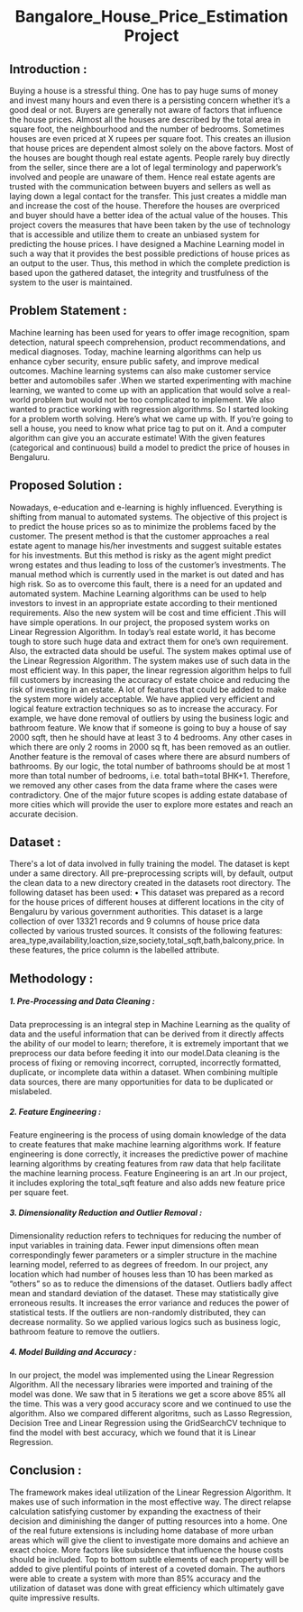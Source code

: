 <h1 align="center">Bangalore_House_Price_Estimation Project</h1>
<h2 align="left">Introduction :</h2>
Buying a house is a stressful thing. One has to pay huge sums of money and invest many hours and even there is a persisting concern whether it’s a good deal or not. Buyers are generally not aware of factors that influence the house prices. Almost all the houses are described by the total area in square foot, the neighbourhood and the number of bedrooms. Sometimes houses are even priced at X rupees per square foot. This creates an illusion that house prices are dependent almost solely on the above factors. Most of the houses are bought though real estate agents. People rarely buy directly from the seller, since there are a lot of legal terminology and paperwork’s involved and people are unaware of them. Hence real estate agents are trusted with the communication between buyers and sellers as well as laying down a legal contact for the transfer. This just creates a middle man and increase the cost of the house. Therefore the houses are overpriced and buyer should have a better idea of the actual value of the houses.
This project covers the measures that have been taken by the use of technology that is accessible and utilize them to create an unbiased system for predicting the house prices. I have designed a Machine Learning model in such a way that it provides the best possible predictions of house prices as an output to the user. Thus, this method in which the complete prediction is based upon the gathered dataset, the integrity and trustfulness of the system to the user is maintained.

<h2 align="left">Problem Statement :</h2>

Machine learning has been used for years to offer image recognition, spam detection, natural speech comprehension, product recommendations, and medical diagnoses. Today, machine learning algorithms can help us enhance cyber security, ensure public safety, and improve medical outcomes. Machine learning systems can also make customer service better and automobiles safer .When we started experimenting with machine learning, we wanted to come up with an application that would solve a real-world problem but would not be too complicated to implement. We also wanted to practice working with regression algorithms. So I started looking for a problem worth solving. Here’s what we came up with. If you’re going to sell a house, you need to know what price tag to put on it. And a computer algorithm can give you an accurate estimate! With the given features (categorical and continuous) build a model to predict the price of houses in Bengaluru.
<h2 align="left">Proposed Solution :</h2>
Nowadays, e-education and e-learning is highly influenced. Everything is shifting from manual to automated systems. The objective of this project is to predict the house prices so as to minimize the problems faced by the customer. The present method is that the customer approaches a real estate agent to manage his/her investments and suggest suitable estates for his investments. But this method is risky as the agent might predict wrong estates and thus leading to loss of the customer’s investments. The manual method which is currently used in the market is out dated and has high risk. So as to overcome this fault, there is a need for an updated and automated system.  Machine Learning algorithms can be used to help investors to invest in an appropriate estate according to their mentioned requirements. Also the new system will be cost and time efficient .This will have simple operations. In our project, the proposed system works on Linear Regression Algorithm. In today’s real estate world, it has become tough to store such huge data and extract them for one’s own requirement. Also, the extracted data should be useful. The system makes optimal use of the Linear Regression Algorithm. The system makes use of such data in the most efficient way.
In this paper, the linear regression algorithm helps to full fill customers by increasing the accuracy of estate choice and reducing the risk of investing in an estate. A lot of features that could be added to make the system more widely acceptable.
We have applied very efficient and logical feature extraction techniques so as to increase the accuracy. For example, we have done removal of outliers by using the business logic and bathroom feature. We know that if someone is going to buy a house of say 2000 sqft, then he should have at least 3 to 4 bedrooms. Any other cases in which there are only 2 rooms in 2000 sq ft, has been removed as an outlier. Another feature is the removal of cases where there are absurd numbers of bathrooms. By our logic, the total number of bathrooms should be at most 1 more than total number of bedrooms, i.e. total bath=total BHK+1. Therefore, we removed any other cases from the data frame where the cases were contradictory.
One of the major future scopes is adding estate database of more cities which will provide the user to explore more estates and reach an accurate decision.
<h2 align="left">Dataset :</h2>
There's a lot of data involved in fully training the model. The dataset is kept under a same directory. All pre-preprocessing scripts will, by default, output the clean data to a new directory created in the datasets root directory.
The following dataset has been used:
• This dataset was prepared as a record for the house prices of different houses at different locations in the city of Bengaluru by various government authorities. This dataset is a large collection of over 13321 records and 9 columns of house price data collected by various trusted sources. It consists of the following features: area_type,availability,loaction,size,society,total_sqft,bath,balcony,price. In these features, the price column is the labelled attribute.
<h2 align="left">Methodology :</h2>
 <h5>1. Pre-Processing and Data Cleaning :</h5>
Data preprocessing is an integral step in Machine Learning as the quality of data and the useful information that can be derived from it directly affects the ability of our model to learn; therefore, it is extremely important that we preprocess our data before feeding it into our model.Data cleaning is the process of fixing or removing incorrect, corrupted, incorrectly formatted, duplicate, or incomplete data within a dataset. When combining multiple data sources, there are many opportunities for data to be duplicated or mislabeled.
 <h5>2. Feature Engineering :</h5>
Feature engineering is the process of using domain knowledge of the data to create features that make machine learning algorithms work. If feature engineering is done correctly, it increases the predictive power of machine learning algorithms by creating features from raw data that help facilitate the machine learning process. Feature Engineering is an art .In our project, it includes exploring the total_sqft feature and also adds new feature price per square feet.

 <h5>3. Dimensionality Reduction and Outlier Removal :</h5>
Dimensionality reduction refers to techniques for reducing the number of input variables in training data. Fewer input dimensions often mean correspondingly fewer parameters or a simpler structure in the machine learning model, referred to as degrees of freedom. In our project, any location which had number of houses less than 10 has been marked as “others” so as to reduce the dimensions of the dataset.
Outliers badly affect mean and standard deviation of the dataset. These may statistically give erroneous results.
It increases the error variance and reduces the power of statistical tests. If the outliers are non-randomly distributed, they can decrease normality. So we applied various logics such as business logic, bathroom feature to remove the outliers.
 <h5>4. Model Building and Accuracy :</h5>
In our project, the model was implemented using the Linear Regression Algorithm. All the necessary libraries were imported and training of the model was done. We saw that in 5 iterations we get a score above 85% all the time. This was a very good accuracy score and we continued to use the algorithm. Also we compared different algoritms, such as Lasso Regression, Decision Tree and Linear Regression using the GridSearchCV technique to find the model with best accuracy, which we found that it is Linear Regression.

<h2 align="left">Conclusion :</h2>
The framework makes ideal utilization of the Linear Regression Algorithm. It makes use of such information in the most effective way. The direct relapse calculation satisfying customer by expanding the exactness of their decision and diminishing the danger of putting resources into a home. One of the real future extensions is including home database of more urban areas which will give the client to investigate more domains and achieve an exact choice. More factors like subsidence that influence the house costs should be included. Top to bottom subtle elements of each property will be added to give plentiful points of interest of a coveted domain. The authors were able to create a system with more than 85% accuracy and the utilization of dataset was done with great efficiency which ultimately gave quite impressive results.
